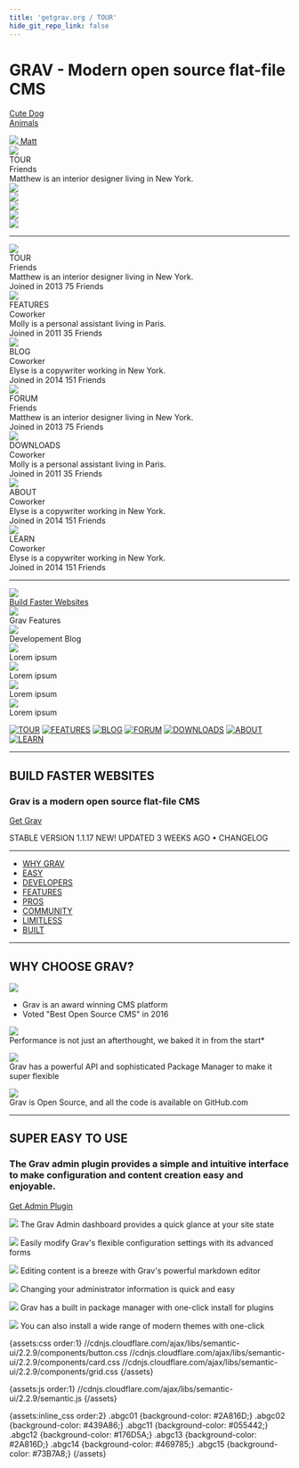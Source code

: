 ```yaml
---
title: 'getgrav.org / TOUR'
hide_git_repo_link: false
---
```


# GRAV - Modern open source flat-file CMS

<div class="ui six stackable doubling cards">

<a class="ui card" href="http://www.dog.com">
  <div class="content">
    <div class="header">Cute Dog</div>
    <div class="meta">
      <span class="category">Animals</span>
    </div>
    <div class="description">
      <p></p>
    </div>
  </div>
  <div class="extra content">
    <div class="right floated author">
      <img class="ui avatar image" src="/images/avatar/small/matt.jpg"> Matt
    </div>
  </div>
</a>


  <div class="card">
    <div class="image">
      <img class="abgc01" src="http://lab.webentiel.com/grav/user/pages/02.getgrav-org/04.tour/wa01-grav-tour.png">
    </div>
    <div class="content">
      <div class="header">TOUR</div>
      <div class="meta">
        <a>Friends</a>
      </div>
      <div class="description">
        Matthew is an interior designer living in New York.
      </div>
    </div>
  </div>
  
  <div class="card">
    <div class="image">
      <img class="abgc02" src="http://lab.webentiel.com/grav/user/pages/02.getgrav-org/04.tour/wa00-grav-default.png">
    </div>
  </div>
  <div class="card">
    <div class="image">
      <img class="abgc02" src="http://lab.webentiel.com/grav/user/pages/02.getgrav-org/04.tour/wa00-grav-default.png">
    </div>
  </div>
  <div class="card">
    <div class="image">
      <img class="abgc02" src="http://lab.webentiel.com/grav/user/pages/02.getgrav-org/04.tour/wa00-grav-default.png">
    </div>
  </div>
  <div class="card">
    <div class="image">
      <img class="abgc02" src="http://lab.webentiel.com/grav/user/pages/02.getgrav-org/04.tour/wa00-grav-default.png">
    </div>
  </div>
  <div class="card">
    <div class="image">
      <img class="abgc02" src="http://lab.webentiel.com/grav/user/pages/02.getgrav-org/04.tour/wa00-grav-default.png">
    </div>
  </div>
</div>




---

<div class="ui six link stackable doubling cards">

  <div class="card">
    <div class="image">
      <img class="abgc01" src="http://lab.webentiel.com/grav/user/pages/02.getgrav-org/04.tour/wa01-grav-tour.png">
    </div>
    <div class="content">
      <div class="header">TOUR</div>
      <div class="meta">
        <a>Friends</a>
      </div>
      <div class="description">
        Matthew is an interior designer living in New York.
      </div>
    </div>
    <div class="extra content">
      <span class="right floated">
        Joined in 2013
      </span>
      <span>
        <i class="user icon"></i>
        75 Friends
      </span>
    </div>
  </div>
  
  <div class="card">
    <div class="image">
      <img class="abgc02" src="http://lab.webentiel.com/grav/user/pages/02.getgrav-org/04.tour/wa02-grav-features.png">
    </div>
    <div class="content">
      <div class="header">FEATURES</div>
      <div class="meta">
        <span class="date">Coworker</span>
      </div>
      <div class="description">
        Molly is a personal assistant living in Paris.
      </div>
    </div>
    <div class="extra content">
      <span class="right floated">
        Joined in 2011
      </span>
      <span>
        <i class="user icon"></i>
        35 Friends
      </span>
    </div>
  </div>
  
  <div class="card">
    <div class="image">
      <img class="abgc02" src="http://lab.webentiel.com/grav/user/pages/02.getgrav-org/04.tour/wa00-grav-default.png">
    </div>
    <div class="content">
      <div class="header">BLOG</div>
      <div class="meta">
        <a>Coworker</a>
      </div>
      <div class="description">
        Elyse is a copywriter working in New York.
      </div>
    </div>
    <div class="extra content">
      <span class="right floated">
        Joined in 2014
      </span>
      <span>
        <i class="user icon"></i>
        151 Friends
      </span>
    </div>
  </div>

  <div class="card">
    <div class="image">
      <img class="abgc02" src="http://lab.webentiel.com/grav/user/pages/02.getgrav-org/04.tour/matthew.png">
    </div>
    <div class="content">
      <div class="header">FORUM</div>
      <div class="meta">
        <a>Friends</a>
      </div>
      <div class="description">
        Matthew is an interior designer living in New York.
      </div>
    </div>
    <div class="extra content">
      <span class="right floated">
        Joined in 2013
      </span>
      <span>
        <i class="user icon"></i>
        75 Friends
      </span>
    </div>
  </div>
  
  <div class="card">
    <div class="image">
      <img class="abgc02" src="http://lab.webentiel.com/grav/user/pages/02.getgrav-org/04.tour/molly.png">
    </div>
    <div class="content">
      <div class="header">DOWNLOADS</div>
      <div class="meta">
        <span class="date">Coworker</span>
      </div>
      <div class="description">
        Molly is a personal assistant living in Paris.
      </div>
    </div>
    <div class="extra content">
      <span class="right floated">
        Joined in 2011
      </span>
      <span>
        <i class="user icon"></i>
        35 Friends
      </span>
    </div>
  </div>
  
  <div class="card">
    <div class="image">
      <img class="abgc02" src="http://lab.webentiel.com/grav/user/pages/02.getgrav-org/04.tour/elyse.png">
    </div>
    <div class="content">
      <div class="header">ABOUT</div>
      <div class="meta">
        <a>Coworker</a>
      </div>
      <div class="description">
        Elyse is a copywriter working in New York.
      </div>
    </div>
    <div class="extra content">
      <span class="right floated">
        Joined in 2014
      </span>
      <span>
        <i class="user icon"></i>
        151 Friends
      </span>
    </div>
  </div>
  
  <div class="card">
    <div class="image">
      <img class="abgc02" src="http://lab.webentiel.com/grav/user/pages/02.getgrav-org/04.tour/elyse.png">
    </div>
    <div class="content">
      <div class="header">LEARN</div>
      <div class="meta">
        <a>Coworker</a>
      </div>
      <div class="description">
        Elyse is a copywriter working in New York.
      </div>
    </div>
    <div class="extra content">
      <span class="right floated">
        Joined in 2014
      </span>
      <span>
        <i class="user icon"></i>
        151 Friends
      </span>
    </div>
  </div>
  
</div>
  
---

<div class="ui three column grid stackable doubling">

  <div class="column">
    <div class="ui fluid card">
      <div class="image">
        <a href="/grav/getgrav-org/tour" target="_parent"><img src="/grav/user/pages/02.getgrav-org/04.tour/_01.png"></a>
      </div>
      <div class="content">
        <a class="header" href="/grav/getgrav-org">Build Faster Websites</a>
      </div>
    </div>
  </div>
  
  <div class="column">
    <div class="ui fluid card">
      <div class="image">
        <img src="http://lab.webentiel.com/grav/user/pages/02.getgrav-org/_02.png">
      </div>
      <div class="content">
        <a class="header">Grav Features</a>
      </div>
    </div>
  </div>
  
  <div class="column">
    <div class="ui fluid card">
      <div class="image">
        <img src="http://lab.webentiel.com/grav/user/pages/02.getgrav-org/_03.png">
      </div>
      <div class="content">
        <a class="header">Developement Blog</a>
      </div>
    </div>
  </div>
  
  <div class="column">
    <div class="ui fluid card">
      <div class="image">
        <img src="http://lab.webentiel.com/grav/user/pages/02.getgrav-org/_04.png">
      </div>
      <div class="content">
        <a class="header">Lorem ipsum</a>
      </div>
    </div>
  </div>
  
  <div class="column">
    <div class="ui fluid card">
      <div class="image">
        <img src="http://lab.webentiel.com/grav/user/pages/02.getgrav-org/_05.png">
      </div>
      <div class="content">
        <a class="header">Lorem ipsum</a>
      </div>
    </div>
  </div>
  
  <div class="column">
    <div class="ui fluid card">
      <div class="image">
        <img src="http://lab.webentiel.com/grav/user/pages/02.getgrav-org/_06.png">
      </div>
      <div class="content">
        <a class="header">Lorem ipsum</a>
      </div>
    </div>
  </div>
  
  <div class="column">
    <div class="ui fluid card">
      <div class="image">
        <img src="http://lab.webentiel.com/grav/user/pages/02.getgrav-org/_07.png">
      </div>
      <div class="content">
        <a class="header">Lorem ipsum</a>
      </div>
    </div>
  </div>
  
</div>

[![TOUR](_01.png)](https://getgrav.org/)
[![FEATURES](_02.png)](https://getgrav.org/features/)
[![BLOG](_03.png)](https://getgrav.org/blog/)
[![FORUM](_04.png)](https://getgrav.org/forum/)
[![DOWNLOADS](_05.png)](https://getgrav.org/downloads/)
[![ABOUT](_06.png)](https://getgrav.org/about/)
[![LEARN](_07.png)](https://learn.getgrav.org/)

---

## BUILD FASTER WEBSITES
### Grav is a modern open source flat-file CMS

<a class="button button-outline button-fancy2" href="/downloads">Get Grav</a>

STABLE VERSION 1.1.17 NEW! UPDATED 3 WEEKS AGO • CHANGELOG

---

- [WHY GRAV](https://getgrav.org/#why_grav) 
- [EASY](https://getgrav.org/#easy) 
- [DEVELOPERS](https://getgrav.org/#developers) 
- [FEATURES](https://getgrav.org/#features) 
- [PROS](https://getgrav.org/#pros) 
- [COMMUNITY](https://getgrav.org/#community) 
- [LIMITLESS](https://getgrav.org/#limitless) 
- [BUILT](https://getgrav.org/#built)

---

## WHY CHOOSE GRAV?

![](best-open-source-cms.png)

- Grav is an award winning CMS platform
- Voted "Best Open Source CMS" in 2016

![](fast.png)   
Performance is not just an afterthought, we baked it in from the start*

![](extensible.png)   
Grav has a powerful API and sophisticated Package Manager to make it super flexible

![](open-source.png)   
Grav is Open Source, and all the code is available on GitHub.com


---

## SUPER EASY TO USE

### The Grav admin plugin provides a simple and intuitive interface to make configuration and content creation easy and enjoyable.

<a href="/downloads/plugins" class="button button-solid button-fancy">
Get Admin Plugin
</a>

![](001-dashboard.png)
The Grav Admin dashboard provides a quick glance at your site state 

![](002-config.png)
Easily modify Grav's flexible configuration settings with its advanced forms

![](003-editpage.png)
Editing content is a breeze with Grav's powerful markdown editor

![](004-user.png)
Changing your administrator information is quick and easy

![](005-plugins.png)
Grav has a built in package manager with one-click install for plugins

![](006-themes.png)
You can also install a wide range of modern themes with one-click

{assets:css order:1}
//cdnjs.cloudflare.com/ajax/libs/semantic-ui/2.2.9/components/button.css
//cdnjs.cloudflare.com/ajax/libs/semantic-ui/2.2.9/components/card.css
//cdnjs.cloudflare.com/ajax/libs/semantic-ui/2.2.9/components/grid.css
{/assets}  
    
{assets:js order:1}
//cdnjs.cloudflare.com/ajax/libs/semantic-ui/2.2.9/semantic.js
{/assets}

{assets:inline_css order:2}
.abgc01 {background-color: #2A816D;}
.abgc02 {background-color: #439A86;}
.abgc11 {background-color: #055442;}
.abgc12 {background-color: #176D5A;}
.abgc13 {background-color: #2A816D;}
.abgc14 {background-color: #469785;}
.abgc15 {background-color: #73B7A8;}
{/assets}




